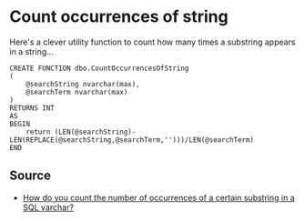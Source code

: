 ﻿# Count occurrences of string

Here's a clever utility function to count how many times a substring appears in a string...

	CREATE FUNCTION dbo.CountOccurrencesOfString
	(
		@searchString nvarchar(max),
		@searchTerm nvarchar(max)
	)
	RETURNS INT
	AS
	BEGIN
		return (LEN(@searchString)-LEN(REPLACE(@searchString,@searchTerm,'')))/LEN(@searchTerm)
	END

## Source

- [How do you count the number of occurrences of a certain substring in a SQL varchar?](https://stackoverflow.com/questions/738282/how-do-you-count-the-number-of-occurrences-of-a-certain-substring-in-a-sql-varch)
